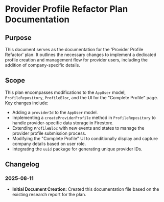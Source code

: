 # Provider Profile Refactor Plan Documentation

## Purpose
This document serves as the documentation for the 'Provider Profile Refactor' plan. It outlines the necessary changes to implement a dedicated profile creation and management flow for provider users, including the addition of company-specific details.

## Scope
This plan encompasses modifications to the `AppUser` model, `ProfileRepository`, `ProfileBloc`, and the UI for the "Complete Profile" page. Key changes include:
- Adding a `providerId` to the `AppUser` model.
- Implementing a `createProviderProfile` method in `ProfileRepository` to handle provider-specific data storage in Firestore.
- Extending `ProfileBloc` with new events and states to manage the provider profile submission process.
- Modifying the "Complete Profile" UI to conditionally display and capture company details based on user role.
- Integrating the `uuid` package for generating unique provider IDs.

## Changelog

### 2025-08-11
- **Initial Document Creation:** Created this documentation file based on the existing research report for the plan.
